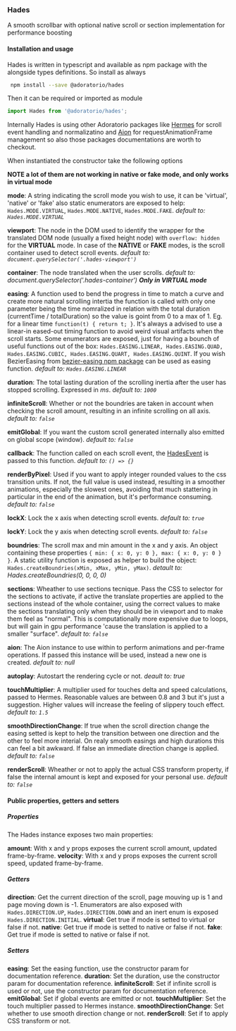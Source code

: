 ### Hades
A smooth scrollbar with optional native scroll or section implementation for performance boosting

#### Installation and usage
Hades is written in typescript and available as npm package with the alongside types definitions. So install as always

```sh
 npm install --save @adoratorio/hades
```

Then it can be required or imported as module

```javascript
import Hades from '@adoratorio/hades';
```

Internally Hades is using other Adoratorio packages like [Hermes]() for scroll event handling and normalizatino and [Aion]() for requestAnimationFrame management so also those packages documentations are worth to checkout.

When instantiated the constructor take the following options

**NOTE a lot of them are not working in native or fake mode, and only works in virtual mode**

**mode**: A string indicating the scroll mode you wish to use, it can be 'virtual', 'native' or 'fake' also 
static enumerators are exposed to help: `Hades.MODE.VIRTUAL`, `Hades.MODE.NATIVE`, `Hades.MODE.FAKE`. *default to: `Hades.MODE.VIRTUAL`*

**viewport**: The node in the DOM used to identify the wrapper for the translated DOM node (usually a fixed height node)
with `overflow: hidden` for the **VIRTUAL** mode. In case of the **NATIVE** or **FAKE** modes, is the scroll container used to detect scroll events. *default to: `document.querySelector('.hades-viewport')`*

**container**: The node translated when the user scrolls. *default to: document.querySelector('.hades-container')* **_Only in VIRTUAL mode_**

**easing**: A function used to bend the progress in time to match a curve and create more natural scrolling intertia the function is called with only one parameter being the time nomralized in relation with the total duration (currentTime / totalDuration) so the value is goint from 0 to a max of 1. Eg. for a linear time `function(t) { return t; }`. It's always a advised to use a linear-in eased-out timing function to avoid weird visual artifacts when the scroll starts. Some enumerators are exposed, just for having a bounch of useful functions out of the box: `Hades.EASING.LINEAR, Hades.EASING.QUAD, Hades.EASING.CUBIC, Hades.EASING.QUART, Hades.EASING.QUINT`. If you wish BezierEasing from [bezier-easing npm package](https://npmjs.com/package/bezier-easing) can be used as easing function. *default to: `Hades.EASING.LINEAR`*

**duration**: The total lasting duration of the scrolling inertia after the user has stopped scrolling. Expressed in *ms*. *default to: `1000`*

**infiniteScroll**: Whether or not the boundries are taken in account when checking the scroll amount, resulting in an infinite scrolling on all axis. *default to: `false`*

**emitGlobal**: If you want the custom scroll generated internally also emitted on global scope (window). *default to: `false`*

**callback**: The function called on each scroll event, the [HadesEvent]() is passed to this function. *default to: `() => {}`*

**renderByPixel**: Used if you want to apply integer rounded values to the css transition units. If not, the full value is used instead, resulting in a smoother animations, especially the slowest ones, avoiding that much stattering in particular in the end of the animation, but it's performance consuming. *default to: `false`*

**lockX**: Lock the x axis when detecting scroll events. *default to: `true`*

**lockY**: Lock the y axis when detecting scroll events. *default to: `false`*

**boundries**: The scroll max and min amount in the x and y axis. An object containing these properties `{ min: { x: 0, y: 0 }, max: { x: 0, y: 0 } }`. A static utility function is exposed as helper to build the object: `Hades.createBoundries(xMin, xMax, yMin, yMax)`. *detault to: Hades.createBoundries(0, 0, 0, 0)*

**sections**: Wheather to use sections tecnique. Pass the CSS to selector for the sections to activate, if active the translate properties are applied to the sections instead of the whole container, using the correct values to make the sections translating only when they should be in viewport and to make them feel as "normal". This is computationally more expensive due to loops, but will gain in gpu performance 'cause the translation is applied to a smaller "surface". *default to: `false`*

**aion**: The Aion instance to use within to perform animations and per-frame operations. If passed this instance will be used, instead a new one is created. *default to: null*

**autoplay**: Autostart the rendering cycle or not. *deault to: true*

**touchMultiplier**: A multiplier used for touches delta and speed calculations, passed to Hermes. Reasonable values are between 0.8 and 3 but it's just a suggestion. Higher values will increase the feeling of slippery touch effect. *default to: `1.5`*

**smoothDirectionChange**: If true when the scroll direction change the easing setted is kept to help the transition between one direction and the other to feel more interial. On realy smooth easings and high durations this can feel a bit awkward. If false an immediate direction change is applied. *default to: `false`*

**renderScroll**: Wheather or not to apply the actual CSS transform property, if false the internal amount is kept and exposed for your personal use. *default to: `false`*

#### Public properties, getters and setters
##### Properties
The Hades instance exposes two main properties:

**amount**: With x and y props exposes the current scroll amount, updated frame-by-frame.
**velocity**: With x and y props exposes the current scroll speed, updated frame-by-frame.

##### Getters
**direction**: Get the current direction of the scroll, page mouving up is 1 and page moving down is -1. Enumerators are also exposed with `Hades.DIRECTION.UP`, `Hades.DIRECTION.DOWN` and an inert enum is exposed `Hades.DIRECTION.INITIAL`.
**virtual**: Get true if mode is setted to virtual or false if not.
**native**: Get true if mode is setted to native or false if not.
**fake**: Get true if mode is setted to native or false if not.

##### Setters
**easing**: Set the easing function, use the constructor param for documentation reference.
**duration**: Set the duration, use the constructor param for documentation reference.
**infiniteScroll**: Set if infinite scroll is used or not, use the constructor param for documentation reference.
**emitGlobal**: Set if global events are emitted or not.
**touchMultiplier**: Set the touch multiplier passed to Hermes instance.
**smoothDirectionChange**: Set whether to use smooth direction change or not.
**renderScroll**: Set if to apply CSS transform or not.
